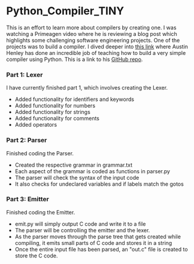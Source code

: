 # Python_Compiler_TINY

This is an effort to learn more about compilers by creating one. I was watching a Primeagen video where he is reviewing a blog post which highlights some challenging software engineering projects. One of the projects was to build a compiler. I dived deeper into [this link](https://austinhenley.com/blog/teenytinycompiler1.html) where Austin Henley has done an incredible job of teaching how to build a very simple compiler using Python. This is a link to his [GitHub repo](https://github.com/AZHenley/teenytinycompiler). 

### Part 1: Lexer
I have currently finished part 1, which involves creating the Lexer.
- Added functionality for identifiers and keywords
- Added functionality for numbers
- Added functionality for strings
- Added functionality for comments
- Added operators

### Part 2: Parser
Finished coding the Parser. 
- Created the respective grammar in grammar.txt
- Each aspect of the grammar is coded as functions in parser.py
- The parser will check the syntax of the input code
- It also checks for undeclared variables and if labels match the gotos

### Part 3: Emitter
Finished coding the Emitter.
- emit.py will simply output C code and write it to a file
- The parser will be controlling the emitter and the lexer.
- As the parser moves through the parse tree that gets created while compiling, it emits small parts of C code and stores it in a string
- Once the entire input file has been parsed, an "out.c" file is created to store the C code. 